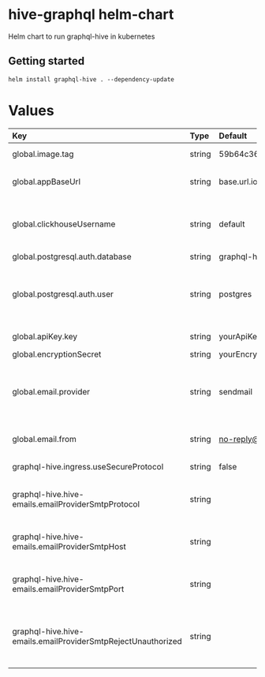# hive-graphql helm-chart

Helm chart to run graphql-hive in kubernetes

## Getting started
```
helm install graphql-hive . --dependency-update
```

# Values
| Key                                                          | Type   | Default                                  | Description                                                                                                    |
|:-------------------------------------------------------------|:-------|:-----------------------------------------|:---------------------------------------------------------------------------------------------------------------|
| global.image.tag                                             | string | 59b64c36c866b3555c135c70de76a884e63f8619 | Image tag of [graphql-hive](https://github.com/kamilkisiela/graphql-hive/pkgs/container/graphql-hive%2Femails) |
| global.appBaseUrl                                            | string | base.url.io                              | URL where graphql-hive is going to be hosted                                                                   |
| global.clickhouseUsername                                    | string | default                                  | If you change this variable, you need to override admin-password in clickhouse secret                          |
| global.postgresql.auth.database                              | string | graphql-hive                             |                                                                                                                |
| global.postgresql.auth.user                                  | string | postgres                                 | If you change this variable, you need to override postgres-password in postgres-postgresql secret              |
| global.apiKey.key                                            | string | yourApiKey                               | Supertoken's API key                                                                                           |
| global.encryptionSecret                                      | string | yourEncryptionSecret                     |                                                                                                                |
| global.email.provider                                        | string | sendmail                                 | The email provider that should be used for sending emails. Possible valies: sendmail, smtp, postmark or mock   |
| global.email.from                                            | string | no-reply@yourDomain.com                  | The email address used for sending emails                                                                      |
| graphql-hive.ingress.useSecureProtocol                       | string | false                                    | True for https, false for http                                                                                 |
| graphql-hive.hive-emails.emailProviderSmtpProtocol           | string |                                          | If global.email.provider is **smtp**. "smtp" or "smtps"                                                        |
| graphql-hive.hive-emails.emailProviderSmtpHost               | string |                                          | If global.email.provider is **smtp**. SMTP server address                                                      |
| graphql-hive.hive-emails.emailProviderSmtpPort               | string |                                          | If global.email.provider is **smtp**. SMTP server port                                                         |
| graphql-hive.hive-emails.emailProviderSmtpRejectUnauthorized | string |                                          | If global.email.provider is **smtp**. If your smtp server has self-signed certificate value must be '0'        |

